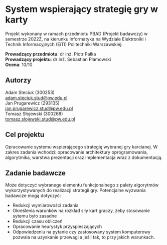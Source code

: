 # System wspierający strategię gry w karty

Projekt wykonany w ramach przedmiotu PBAD (Projekt badawczy) w semestrze 2022Z, na kierunku Informatyka na Wydziale Elektroniki i Technik Informacyjnych (EiTI) Politechniki Warszawskiej.

**Prowadzący przedmiotu**: dr inż. Piotr Pałka  
**Prowadzący projektu**: dr inż. Sebastian Plamowski  
**Ocena**: 10/10

## Autorzy

Adam Steciuk (300253)  
adam.steciuk.stud@pw.edu.pl  
Jan Prugarewicz (293135)  
jan.prugarewicz.stud@pw.edu.pl  
Tomasz Słojewski (300268)  
tomasz.slojewski.stud@pw.edu.pl

## Cel projektu

Opracowanie systemu wspierającego strategię wybranej gry karcianej. W zakres zadania wchodzi: opracowanie architektury oprogramowania, algorytmika, warstwa prezentacji oraz implementacja wraz z dokumentacją.

## Zadanie badawcze

Może dotyczyć wybranego elementu funkcjonalnego z palety algorytmów wykorzystywanych do realizacji strategii gry. Potencjalne wyzwania badawcze mogą dotyczyć:

- Redukcji wymiarowości zadania
- Określenia warunków na rozkład siły kart graczy, żeby stosowanie sytemu było zasadne
- Redukcji czasu obliczeń
- Opracowanie heurystyk przyspieszających
- Odpowiedzeniu na pytanie czy zastosowany system komputerowy pozwala na uzyskanie przewagi a jeśli tak, to przy jakich warunkach.
